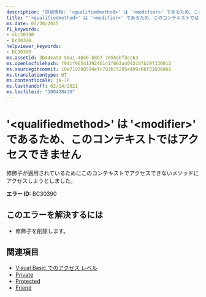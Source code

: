 ```yaml
---
description: "詳細情報: '<qualifiedmethod>' は '<modifier>' であるため、このコンテキストではアクセスできません"
title: "'<qualifiedmethod>' は '<modifier>' であるため、このコンテキストではアクセスできません"
ms.date: 07/20/2015
f1_keywords:
- vbc30390
- bc30390
helpviewer_keywords:
- BC30390
ms.assetid: 3b44ea93-56a1-48eb-b8b7-78555bfdcc63
ms.openlocfilehash: f94cf9654129246141f662a4042cbfb29f330012
ms.sourcegitcommit: 10e719780594efc781b15295e499c66f316068b8
ms.translationtype: HT
ms.contentlocale: ja-JP
ms.lasthandoff: 02/14/2021
ms.locfileid: "100428430"
---
```

# <a name="qualifiedmethod-is-not-accessible-in-this-context-because-it-is-modifier"></a>'\<qualifiedmethod>' は '\<modifier>' であるため、このコンテキストではアクセスできません

修飾子が適用されているためにこのコンテキストでアクセスできないメソッドにアクセスしようとしました。  
  
 **エラー ID:** BC30390  
  
## <a name="to-correct-this-error"></a>このエラーを解決するには  
  
- 修飾子を削除します。  
  
## <a name="see-also"></a>関連項目

- [Visual Basic でのアクセス レベル](../programming-guide/language-features/declared-elements/access-levels.md)
- [Private](../language-reference/modifiers/private.md)
- [Protected](../language-reference/modifiers/protected.md)
- [Friend](../language-reference/modifiers/friend.md)
